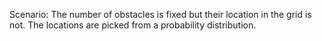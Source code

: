 Scenario:
The number of obstacles is fixed but their location in the grid is not. The locations are picked from a probability distribution.
